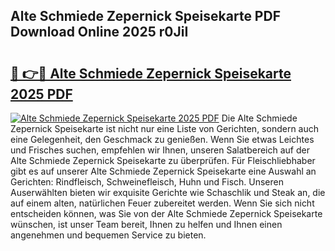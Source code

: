## Alte Schmiede Zepernick Speisekarte PDF Download Online 2025 r0JiI

# <h2><a href="http://gcbiba.nevu.top/?p=Alte+Schmiede+Zepernick+Speisekarte">🔗 👉🔴 Alte Schmiede Zepernick Speisekarte 2025 PDF</a></h2>

[![Alte Schmiede Zepernick Speisekarte 2025 PDF](https://i.imgur.com/dBaPXMq.png)](http://gcbiba.nevu.top/?p=Alte+Schmiede+Zepernick+Speisekarte)
Die Alte Schmiede Zepernick Speisekarte ist nicht nur eine Liste von Gerichten, sondern auch eine Gelegenheit, den Geschmack zu genießen. Wenn Sie etwas Leichtes und Frisches suchen, empfehlen wir Ihnen, unseren Salatbereich auf der Alte Schmiede Zepernick Speisekarte zu überprüfen. Für Fleischliebhaber gibt es auf unserer Alte Schmiede Zepernick Speisekarte eine Auswahl an Gerichten: Rindfleisch, Schweinefleisch, Huhn und Fisch. Unseren Auserwählten bieten wir exquisite Gerichte wie Schaschlik und Steak an, die auf einem alten, natürlichen Feuer zubereitet werden. Wenn Sie sich nicht entscheiden können, was Sie von der Alte Schmiede Zepernick Speisekarte wünschen, ist unser Team bereit, Ihnen zu helfen und Ihnen einen angenehmen und bequemen Service zu bieten.
